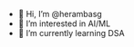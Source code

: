 - 👋 Hi, I’m @herambasg
- 👀 I’m interested in AI/ML
- 🌱 I’m currently learning DSA

<!---
herambasg/herambasg is a ✨ special ✨ repository because its `README.md` (this file) appears on your GitHub profile.
You can click the Preview link to take a look at your changes.
--->
